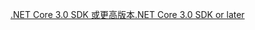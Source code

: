 [<span data-ttu-id="6d12c-101">.NET Core 3.0 SDK 或更高版本</span><span class="sxs-lookup"><span data-stu-id="6d12c-101">.NET Core 3.0 SDK or later</span></span>](https://dotnet.microsoft.com/download/dotnet-core/3.0)
